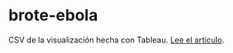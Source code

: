 brote-ebola
===========

CSV de la visualización hecha con Tableau. [Lee el artículo](http://www.eldiario.es/sociedad/ebola-brote-motalidad-expansion_0_289421595.html).
